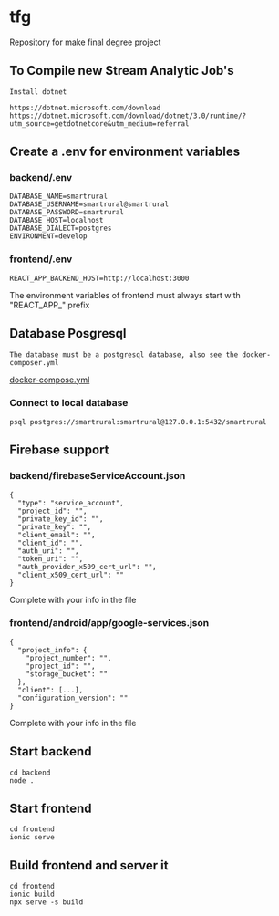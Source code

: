 # tfg
Repository for make final degree project

## To Compile new Stream Analytic Job's
```
Install dotnet

https://dotnet.microsoft.com/download
https://dotnet.microsoft.com/download/dotnet/3.0/runtime/?utm_source=getdotnetcore&utm_medium=referral
```

## Create a .env for environment variables
### backend/.env
```
DATABASE_NAME=smartrural
DATABASE_USERNAME=smartrural@smartrural
DATABASE_PASSWORD=smartrural
DATABASE_HOST=localhost
DATABASE_DIALECT=postgres
ENVIRONMENT=develop
```

### frontend/.env
```
REACT_APP_BACKEND_HOST=http://localhost:3000
```
The environment variables of frontend must always start with "REACT_APP_" prefix

## Database Posgresql
```
The database must be a postgresql database, also see the docker-composer.yml
```
[docker-compose.yml](./docker-compose.yml)

### Connect to local database
```
psql postgres://smartrural:smartrural@127.0.0.1:5432/smartrural
```

## Firebase support
### backend/firebaseServiceAccount.json
```
{
  "type": "service_account",
  "project_id": "",
  "private_key_id": "",
  "private_key": "",
  "client_email": "",
  "client_id": "",
  "auth_uri": "",
  "token_uri": "",
  "auth_provider_x509_cert_url": "",
  "client_x509_cert_url": ""
}
```
Complete with your info in the file

### frontend/android/app/google-services.json
```
{
  "project_info": {
    "project_number": "",
    "project_id": "",
    "storage_bucket": ""
  },
  "client": [...],
  "configuration_version": ""
}
```
Complete with your info in the file

## Start backend
```
cd backend
node .
```

## Start frontend
```
cd frontend
ionic serve
```

## Build frontend and server it
```
cd frontend
ionic build
npx serve -s build
```
